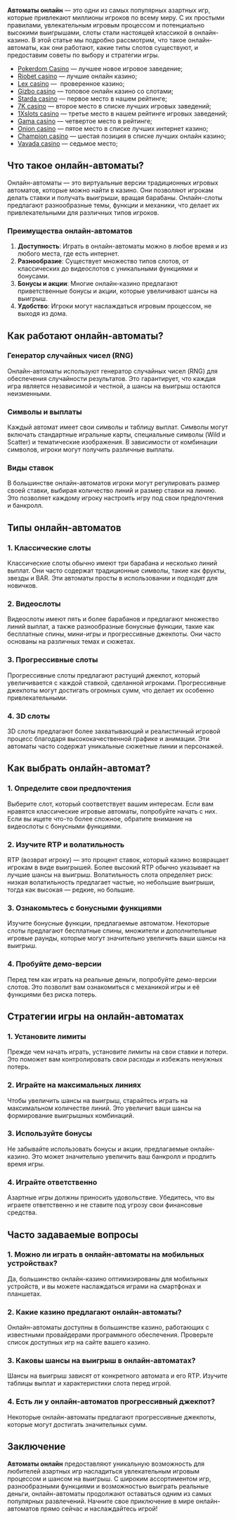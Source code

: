 **Автоматы онлайн** — это одни из самых популярных азартных игр, которые привлекают миллионы игроков по всему миру. С их простыми правилами, увлекательным игровым процессом и потенциально высокими выигрышами, слоты стали настоящей классикой в онлайн-казино. В этой статье мы подробно рассмотрим, что такое онлайн-автоматы, как они работают, какие типы слотов существуют, и предоставим советы по выбору и стратегии игры.

* [Pokerdom Casino](https://brandplay.link/FwVc4f) — лучшее новое игровое заведение;
* [Riobet casino](https://brandplay.link/TnjsxFvH) — лучшие онлайн казино;
* [Lex casino](https://brandplay.link/VMqNXPFs) —  проверенное казино;
* [Gizbo casino](https://brandplay.link/rvzLrVLp) — топовое онлайн казино со слотами;
* [Starda casino](https://brandplay.link/HDcDrxLk) — первое место в нашем рейтинге;
* [7K casino](https://brandplay.link/dd46bNgD) — второе место в списке лучших игровых заведений;
* [1Xslots casino](https://brandplay.link/J2ZbqMPZ) — третье место в нашем рейтинге игровых заведений;
* [Gama casino](https://brandplay.link/RD52jZbL) — четвертое место в рейтинге;
* [Onion casino](https://brandplay.link/8LcS6Djb) — пятое место в списке лучших интернет казино;
* [Champion casino](https://temon-gter.cfd/go/9n8?p56190p303844p3509t17502) — шестая позиция в списке лучших онлайн казино;
* [Vavada casino](https://vavadapartner.pro/?promo=75590753-cc8b-4c4a-8d71-99b7a2293439-jud\&target=register) — седьмое место;

## Что такое онлайн-автоматы?

Онлайн-автоматы — это виртуальные версии традиционных игровых автоматов, которые можно найти в казино. Они позволяют игрокам делать ставки и получать выигрыши, вращая барабаны. Онлайн-слоты предлагают разнообразные темы, функции и механики, что делает их привлекательными для различных типов игроков.

### Преимущества онлайн-автоматов

1. **Доступность**: Играть в онлайн-автоматы можно в любое время и из любого места, где есть интернет.
2. **Разнообразие**: Существует множество типов слотов, от классических до видеослотов с уникальными функциями и бонусами.
3. **Бонусы и акции**: Многие онлайн-казино предлагают приветственные бонусы и акции, которые увеличивают шансы на выигрыш.
4. **Удобство**: Игроки могут наслаждаться игровым процессом, не выходя из дома.

## Как работают онлайн-автоматы?

### Генератор случайных чисел (RNG)

Онлайн-автоматы используют генератор случайных чисел (RNG) для обеспечения случайности результатов. Это гарантирует, что каждая игра является независимой и честной, а шансы на выигрыш остаются неизменными.

### Символы и выплаты

Каждый автомат имеет свои символы и таблицу выплат. Символы могут включать стандартные игральные карты, специальные символы (Wild и Scatter) и тематические изображения. В зависимости от комбинации символов, игроки могут получить различные выплаты.

### Виды ставок

В большинстве онлайн-автоматов игроки могут регулировать размер своей ставки, выбирая количество линий и размер ставки на линию. Это позволяет каждому игроку настроить игру под свои предпочтения и банкролл.

## Типы онлайн-автоматов

### 1. Классические слоты

Классические слоты обычно имеют три барабана и несколько линий выплат. Они часто содержат традиционные символы, такие как фрукты, звезды и BAR. Эти автоматы просты в использовании и подходят для новичков.

### 2. Видеослоты

Видеослоты имеют пять и более барабанов и предлагают множество линий выплат, а также разнообразные бонусные функции, такие как бесплатные спины, мини-игры и прогрессивные джекпоты. Они часто основаны на различных темах и сюжетах.

### 3. Прогрессивные слоты

Прогрессивные слоты предлагают растущий джекпот, который увеличивается с каждой ставкой, сделанной игроками. Прогрессивные джекпоты могут достигать огромных сумм, что делает их особенно привлекательными.

### 4. 3D слоты

3D слоты предлагают более захватывающий и реалистичный игровой процесс благодаря высококачественной графике и анимации. Эти автоматы часто содержат уникальные сюжетные линии и персонажей.

## Как выбрать онлайн-автомат?

### 1. Определите свои предпочтения

Выберите слот, который соответствует вашим интересам. Если вам нравятся классические игровые автоматы, попробуйте начать с них. Если вы ищете что-то более сложное, обратите внимание на видеослоты с бонусными функциями.

### 2. Изучите RTP и волатильность

RTP (возврат игроку) — это процент ставок, который казино возвращает игрокам в виде выигрышей. Более высокий RTP обычно указывает на лучшие шансы на выигрыш. Волатильность слота определяет риск: низкая волатильность предлагает частые, но небольшие выигрыши, тогда как высокая — редкие, но большие.

### 3. Ознакомьтесь с бонусными функциями

Изучите бонусные функции, предлагаемые автоматом. Некоторые слоты предлагают бесплатные спины, множители и дополнительные игровые раунды, которые могут значительно увеличить ваши шансы на выигрыш.

### 4. Пробуйте демо-версии

Перед тем как играть на реальные деньги, попробуйте демо-версии слотов. Это позволит вам ознакомиться с механикой игры и её функциями без риска потерь.

## Стратегии игры на онлайн-автоматах

### 1. Установите лимиты

Прежде чем начать играть, установите лимиты на свои ставки и потери. Это поможет вам контролировать свои расходы и избежать ненужных потерь.

### 2. Играйте на максимальных линиях

Чтобы увеличить шансы на выигрыш, старайтесь играть на максимальном количестве линий. Это увеличит ваши шансы на формирование выигрышных комбинаций.

### 3. Используйте бонусы

Не забывайте использовать бонусы и акции, предлагаемые онлайн-казино. Это может значительно увеличить ваш банкролл и продлить время игры.

### 4. Играйте ответственно

Азартные игры должны приносить удовольствие. Убедитесь, что вы играете ответственно и не ставите под угрозу свои финансовые средства.

## Часто задаваемые вопросы

### 1. Можно ли играть в онлайн-автоматы на мобильных устройствах?

Да, большинство онлайн-казино оптимизированы для мобильных устройств, и вы можете наслаждаться играми на смартфонах и планшетах.

### 2. Какие казино предлагают онлайн-автоматы?

Онлайн-автоматы доступны в большинстве казино, работающих с известными провайдерами программного обеспечения. Проверьте список доступных игр на сайте вашего казино.

### 3. Каковы шансы на выигрыш в онлайн-автоматах?

Шансы на выигрыш зависят от конкретного автомата и его RTP. Изучите таблицы выплат и характеристики слота перед игрой.

### 4. Есть ли у онлайн-автоматов прогрессивный джекпот?

Некоторые онлайн-автоматы предлагают прогрессивные джекпоты, которые могут достигать значительных сумм.

## Заключение

**Автоматы онлайн** предоставляют уникальную возможность для любителей азартных игр насладиться увлекательным игровым процессом и шансом на выигрыш. С широким ассортиментом игр, разнообразными функциями и возможностью выиграть реальные деньги, онлайн-автоматы продолжают оставаться одним из самых популярных развлечений. Начните свое приключение в мире онлайн-автоматов прямо сейчас и наслаждайтесь игрой!
